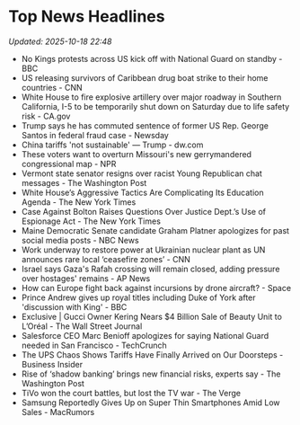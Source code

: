 # Top News Headlines

_Updated: 2025-10-18 22:48_

- No Kings protests across US kick off with National Guard on standby - BBC
- US releasing survivors of Caribbean drug boat strike to their home countries - CNN
- White House to fire explosive artillery over major roadway in Southern California, I-5 to be temporarily shut down on Saturday due to life safety risk - CA.gov
- Trump says he has commuted sentence of former US Rep. George Santos in federal fraud case - Newsday
- China tariffs 'not sustainable' — Trump - dw.com
- These voters want to overturn Missouri's new gerrymandered congressional map - NPR
- Vermont state senator resigns over racist Young Republican chat messages - The Washington Post
- White House’s Aggressive Tactics Are Complicating Its Education Agenda - The New York Times
- Case Against Bolton Raises Questions Over Justice Dept.’s Use of Espionage Act - The New York Times
- Maine Democratic Senate candidate Graham Platner apologizes for past social media posts - NBC News
- Work underway to restore power at Ukrainian nuclear plant as UN announces rare local ‘ceasefire zones’ - CNN
- Israel says Gaza's Rafah crossing will remain closed, adding pressure over hostages' remains - AP News
- How can Europe fight back against incursions by drone aircraft? - Space
- Prince Andrew gives up royal titles including Duke of York after 'discussion with King' - BBC
- Exclusive | Gucci Owner Kering Nears $4 Billion Sale of Beauty Unit to L’Oréal - The Wall Street Journal
- Salesforce CEO Marc Benioff apologizes for saying National Guard needed in San Francisco - TechCrunch
- The UPS Chaos Shows Tariffs Have Finally Arrived on Our Doorsteps - Business Insider
- Rise of ‘shadow banking’ brings new financial risks, experts say - The Washington Post
- TiVo won the court battles, but lost the TV war - The Verge
- Samsung Reportedly Gives Up on Super Thin Smartphones Amid Low Sales - MacRumors